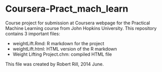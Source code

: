 Coursera-Pract_mach_learn
=========================

Course project for submission at Coursera webpage for the Practical Machine Learning course from John Hopkins University.
This repository contains 3 important files:
- weightLift.Rmd: R markdown for the project
- weightLift.html: HTML version of the R markdown
- Weight Lifting Project.chm: compiled HTML file

This file was created by Robert Rill, 2014 June.
